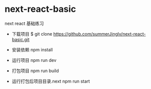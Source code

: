# next-react-basic
next react 基础练习

- 下载项目
$ git clone https://github.com/summerJinglv/next-react-basic.git

- 安装依赖
npm install 

- 运行项目
npm run dev

- 打包项目
npm run build

- 运行打包后项目目录.next
npm run start
